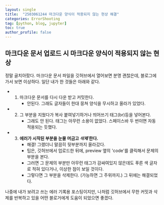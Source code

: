 ```yaml
---
layout: single
title:  "2503061244 마크다운 양식이 적용되지 않는 현상 해결"
categories: ErrorShooting
tag: [python, blog, jupyter]
toc: true
author_profile: false
---
```





## **마크다운 문서 업로드 시 마크다운 양식이 적용되지 않는 현상**

정말 골치아팠다.
마크다운 문서 파일을 깃허브에서 열어보면 분명 괜찮은데, 블로그에 가서 보면 이상하다.
일단 내가 한 것들은 아래와 같다.

* 1. 마크다운 문서를 다시 다운 받고 커밋한다.
     * 안된다. 그래도 글자들이 한대 뭉쳐 양식을 무시하고 올라가 있었다.
* 2. 그 부분을 지웠다가 복사 붙여넣기하거나 띄어쓰기 태그(br)등을 넣어본다.
     * 그래도 안 된다. 태그는 아무런 소용이 없었다. 스페이스바 두 번이면 자동 적용되는 듯했다.
* 3. **에러가 시작된 부분을 눈물 머금고 *삭제* 한다.**
     * 해결! 그랬더니 말끔히 뒷부분까지 올라갔다.
     * 팁은, 깃허브에서 업로드한 뒤에, preview 옆의 'code'를 클릭해서 문제의 부분을 본다.
     * 그러면 그 문제의 부분만 아무런 태그가 감싸여있지 않은데도 푸른 색 글자로 적혀 있다거나, 이상한 점이 보일 것이다.
     * 그렇다면 그 부분을 삭제한다. (가능하면 그 주위까지.) 그 뒤에는 해결되었다.


나중에 내가 보려고 쓰는 에러 기록용 포스팅이지만,
나처럼 깃허브에서 무한 커밋과 삭제를 반복하고 있을 어떤 블로거에게 도움이 되었으면 좋겠다.



